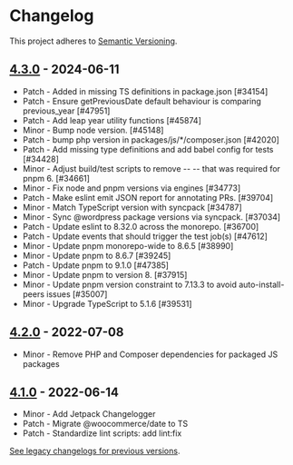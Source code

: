 # Changelog 

This project adheres to [Semantic Versioning](https://semver.org/spec/v2.0.0.html).

## [4.3.0](https://www.npmjs.com/package/@woocommerce/date/v/4.3.0) - 2024-06-11 

-   Patch - Added in missing TS definitions in package.json [#34154]
-   Patch - Ensure getPreviousDate default behaviour is comparing previous_year [#47951]
-   Patch - Add leap year utility functions [#45874]
-   Minor - Bump node version. [#45148]
-   Patch - bump php version in packages/js/*/composer.json [#42020]
-   Patch - Add missing type definitions and add babel config for tests [#34428]
-   Minor - Adjust build/test scripts to remove -- -- that was required for pnpm 6. [#34661]
-   Minor - Fix node and pnpm versions via engines [#34773]
-   Patch - Make eslint emit JSON report for annotating PRs. [#39704]
-   Minor - Match TypeScript version with syncpack [#34787]
-   Minor - Sync @wordpress package versions via syncpack. [#37034]
-   Patch - Update eslint to 8.32.0 across the monorepo. [#36700]
-   Patch - Update events that should trigger the test job(s) [#47612]
-   Minor - Update pnpm monorepo-wide to 8.6.5 [#38990]
-   Minor - Update pnpm to 8.6.7 [#39245]
-   Patch - Update pnpm to 9.1.0 [#47385]
-   Minor - Update pnpm to version 8. [#37915]
-   Minor - Update pnpm version constraint to 7.13.3 to avoid auto-install-peers issues [#35007]
-   Minor - Upgrade TypeScript to 5.1.6 [#39531]

## [4.2.0](https://www.npmjs.com/package/@woocommerce/date/v/4.2.0) - 2022-07-08 

-   Minor - Remove PHP and Composer dependencies for packaged JS packages

## [4.1.0](https://www.npmjs.com/package/@woocommerce/date/v/4.1.0) - 2022-06-14 

-   Minor - Add Jetpack Changelogger
-   Patch - Migrate @woocommerce/date to TS
-   Patch - Standardize lint scripts: add lint:fix

[See legacy changelogs for previous versions](https://github.com/woocommerce/woocommerce/blob/68581955106947918d2b17607a01bdfdf22288a9/packages/js/date/CHANGELOG.md).
